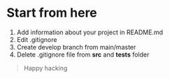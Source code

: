 # Start from here

1. Add information about your project in README.md
2. Edit .gitignore
3. Create develop branch from main/master
4. Delete .gitignore file from **src** and **tests** folder

> Happy hacking